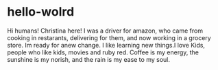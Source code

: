 # hello-wolrd


Hi humans!
Christina here! I was a driver for amazon, who came from cooking in restarants, delivering for them, and now working in a grocery store. Im ready for anew change.
I like learning new things.I love Kids, people who like kids, movies and ruby red. 
Coffee is my energy, the sunshine is my norish, and the rain is my ease to my soul.

